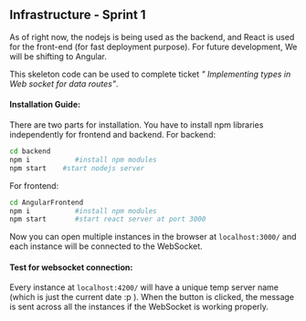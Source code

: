 ## Infrastructure - Sprint 1

As of right now, the nodejs is being used as the backend, and React is used for the front-end (for fast deployment purpose). For future development, We will be shifting to Angular.

This skeleton code can be used to complete ticket _" Implementing types in Web socket for data routes"_.

#### Installation Guide:
There are two parts for installation. You have to install npm libraries independently for frontend and backend. For backend:
``` sh
cd backend
npm i           #install npm modules
npm start    #start nodejs server
```

For frontend:
```sh
cd AngularFrontend
npm i           #install npm modules
npm start       #start react server at port 3000
```

Now you can open multiple instances in the browser at `localhost:3000/` and each instance will be connected to the WebSocket.

#### Test for websocket connection:
Every instance at `localhost:4200/` will have a unique temp server name (which is just the current date :p ). When the button is clicked, the message is sent across all the instances if the WebSocket is working properly.